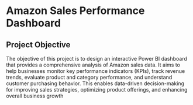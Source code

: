 # Amazon Sales Performance Dashboard

## Project Objective

The objective of this project is to design an interactive Power BI dashboard that provides a comprehensive analysis of Amazon sales data. It aims to help businesses monitor key performance indicators (KPIs), track revenue trends, evaluate product and category performance, and understand customer purchasing behavior. This enables data-driven decision-making for improving sales strategies, optimizing product offerings, and enhancing overall business growth
